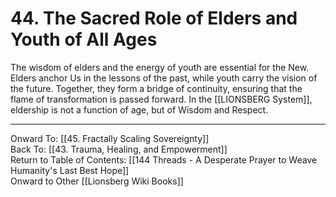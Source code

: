 # 44. The Sacred Role of Elders and Youth of All Ages

The wisdom of elders and the energy of youth are essential for the New. Elders anchor Us in the lessons of the past, while youth carry the vision of the future. Together, they form a bridge of continuity, ensuring that the flame of transformation is passed forward. In the [[LIONSBERG System]], eldership is not a function of age, but of Wisdom and Respect. 

____

Onward To: [[45. Fractally Scaling Sovereignty]]  
Back To: [[43. Trauma, Healing, and Empowerment]]  
Return to Table of Contents: [[144 Threads - A Desperate Prayer to Weave Humanity's Last Best Hope]]  
Onward to Other [[Lionsberg Wiki Books]]  
